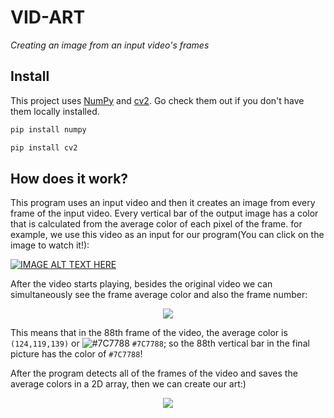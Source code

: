 # VID-ART
 _Creating an image from an input video's frames_
## Install

This project uses [NumPy](https://numpy.org) and [cv2](https://opencv.org). Go check them out if you don't have them locally installed.

```sh
pip install numpy
```

```sh
pip install cv2
```
## How does it work?

This program uses an input video and then it creates an image from every frame of the input video. Every vertical bar of the output image has a color that is calculated from the average color of each pixel of the frame. for example, we use this video as an input for our program(You can click on the image to watch it!):

[![IMAGE ALT TEXT HERE](https://cdn.discordapp.com/attachments/732234196487241741/744582984539046008/unknown.png)](https://www.youtube.com/watch?v=9yD0KEi554c)

After the video starts playing, besides the original video we can simultaneously see the frame average color and also the frame number:

<p align="center">
 <img src="https://cdn.discordapp.com/attachments/732234196487241741/744586216405598258/unknown.png">
</p>

This means that in the 88th frame of the video, the average color is `(124,119,139)` or ![#7C7788](https://via.placeholder.com/15/7C7788/000000?text=+) `#7C7788`; so the 88th vertical bar in the final picture has the color of `#7C7788`!

After the program detects all of the frames of the video and saves the average colors in a 2D array, then we can create our art:)
<p align="center">
 <img src="https://cdn.discordapp.com/attachments/732234196487241741/744590609943363604/only-man.jpg">
</p>
